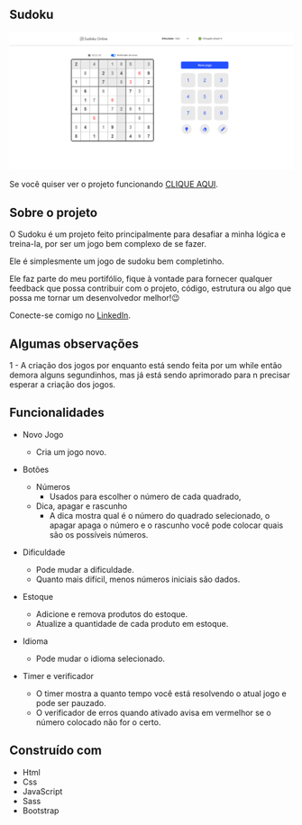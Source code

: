 ## Sudoku

<img href="" />![Preview-Screens](./src/assets/images/page.PNG)

Se você quiser ver o projeto funcionando [CLIQUE AQUI](https://caiofaraleski.github.io/Sudoku/).

## Sobre o projeto

O Sudoku é um projeto feito principalmente para desafiar a minha lógica e treina-la, por ser um jogo bem complexo de se fazer.

Ele é simplesmente um jogo de sudoku bem completinho.

Ele faz parte do meu portifólio, fique à vontade para fornecer qualquer feedback que possa contribuir com o projeto, código, estrutura ou algo que possa me tornar um desenvolvedor melhor!😉

Conecte-se comigo no [LinkedIn](https://www.linkedin.com/in/caio-faraleski/).

## Algumas observações

1 - A criação dos jogos por enquanto está sendo feita por um while então demora alguns segundinhos, mas já está sendo aprimorado para n precisar esperar a criação dos jogos.

## Funcionalidades

- Novo Jogo
    - Cria um jogo novo.

- Botões
    - Números
        - Usados para escolher o número de cada quadrado,
    - Dica, apagar e rascunho
        - A dica mostra qual é o número do quadrado selecionado, o apagar apaga o número e o rascunho você pode colocar quais são os possíveis números.

- Dificuldade
    - Pode mudar a dificuldade.
    - Quanto mais difícil, menos números iniciais são dados.

- Estoque
    - Adicione e remova produtos do estoque.
    - Atualize a quantidade de cada produto em estoque.

- Idioma
    - Pode mudar o idioma selecionado.

- Timer e verificador
    - O timer mostra a quanto tempo você está resolvendo o atual jogo e pode ser pauzado.
    - O verificador de erros quando ativado avisa em vermelhor se o número colocado não for o certo.

## Construído com 

- Html
- Css
- JavaScript
- Sass
- Bootstrap